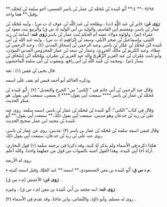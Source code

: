 ٧٤٩٨ -** ٤:** أَبُو عُبَيدة بْن مُحَمَّد بْن عمار بْن ياسر العنسي، أخو سلمة بْن مُحَمَّد،** وقيل:** هما واحد.

**رَوَى عَن:** جَابِرِ بْنِ عَبد اللَّهِ (ت) ، وطلحة بْن عَبد اللَّه بْن عوف (د ت س) ، وأبيه مُحَمَّد بْن عمار بْن ياسر، ومقسم أَبِي القاسم، والوليد بن أَبي الوليد (د س ق) والربيع بنت معوذ بْن عفراء (تم) ، ولؤلؤة مولاة عمته أم الحكم بْنت عمار بْن ياسر.**رَوَى عَنه:** أسامة بْن زيد الليثي، وإسماعيل بْن صخر الأيلي، وسعد بْن إِبْرَاهِيم (د ت س) ، وابنه عَبد الله بْن أَبي عُبَيدة ابْنَ مُحَمَّدِ بْنِ عَمَّارِ بْنِ ياسر، وعبد الرحمن بْن إسحاق المدني (٤) ، وعبد الرحمن بْن عطاء، وعبد الكريم بْن مالك الجزري، وعمار بْن سعد بْن عمار المخزومي المدني المؤذن، وأبو ثابت عِمْران بْن عبد العزيز الزُّهْرِيّ والد عبد العزيز بْن عِمْران، ومُحَمَّد ابْن إِسْحَاق بْن يسار (تم) ، ومحمد بْن عُبَيد اللَّه بْن أَبي رافع، ويعقوب بْن أَبي سلمة الماجشون.

قال يحيى بْن مَعِين (١) : ثقة.

وذكره الحاكم أبو أحمد فيمن لم يقف عَلَى اسمه.

وَقَال عبد الرحمن بْن أَبي حاتم فِي " الكنى" من" الجرح والتعديل" (٢) : أَبُو عُبَيدة بْن مُحَمَّد بْن عمار بْن ياسر،**** سمعت أَبِي يقول:**** لا يسمى، سمعت أَبِي يقول: هو منكر الحديث.

وَقَال فِي كتاب" الكنى": أَبُو عُبَيدة بْن مُحَمَّد بْن عمار بْن ياسر، اسمه سلمة. روى عنه علي بْن زيد بْن جدعان وهو مديني، سمعت أَبِي يقول ذَلِكَ،** سمعت أَبِي يقول:** أَبُو عُبَيدة بْن محمد ابن عمار صحيح الحديث.

وَقَال فيمن اسمه سلمة بْن مُحَمَّد بْن عمار بن ياسر (٣) :مديني، روى عن عمار بْن ياسر، روى عنه علي بْن زيد بْن جدعان، سمعت أَبِي يقول ذَلِكَ.

هكذا ذكره فِي الأَسماء ولم يذكر لَهُ كنية، وقد ذكرنا فِي ترجمة سلمة (١) قول البخاري: أراه أخا أَبِي عُبَيدة، وهذا القول أشبه بالصواب من قول من جعلهما واحدا، والله أعلم.

روى له الأربعة.

**• م د س ق:** أَبُو عُبَيدة بن معن المسعودي،** اسمه:** عَبد المَلِك وقيل اسمه كنيته.

**رَوَى عَن:** الأعمش (م د س ق) .

**رَوَى عَنه:** ابنه محمد بن أَبي عُبَيدة بن معن (م د س ق) ، وغيره.

روى له مسلم، وأبو دَاوُدَ، والنَّسَائي، وابن مَاجَهْ. وقد تقدم فِي الأَسماء (٢) .
